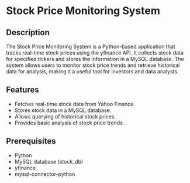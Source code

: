 # Stock Price Monitoring System
## Description
The Stock Price Monitoring System is a Python-based application that tracks real-time stock prices using the yfinance API. It collects stock data for specified tickers and stores the information in a MySQL database. The system allows users to monitor stock price trends and retrieve historical data for analysis, making it a useful tool for investors and data analysts.

## Features
- Fetches real-time stock data from Yahoo Finance.
- Stores stock data in a MySQL database.
- Allows querying of historical stock prices.
- Provides basic analysis of stock price trends.

## Prerequisites
- Python
- MySQL database (stock_db)
- yfinance
- mysql-connector-python
